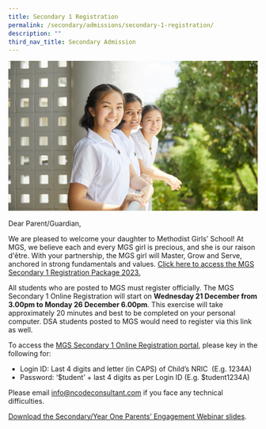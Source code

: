 ```yaml
---
title: Secondary 1 Registration
permalink: /secondary/admissions/secondary-1-registration/
description: ""
third_nav_title: Secondary Admission
---
```

![](/images/Secondary/sec1-registration.jpg)

Dear Parent/Guardian,   

We are pleased to welcome your daughter to Methodist Girls’ School! At MGS, we believe each and every MGS girl is precious, and she is our raison d'être. With your partnership, the MGS girl will Master, Grow and Serve, anchored in strong fundamentals and values. [Click here to access the MGS Secondary 1 Registration Package 2023.](https://drive.google.com/drive/folders/1yDMFJX-mi-ZqLmoz4MDIURzaFGc5GLJI?usp=share_link)  

All students who are posted to MGS must register officially. The MGS Secondary 1 Online Registration will start on **Wednesday 21 December from 3.00pm to Monday 26 December 6.00pm**. This exercise will take approximately 20 minutes and best to be completed on your personal computer. DSA students posted to MGS would need to register via this link as well. 

To access the [MGS Secondary 1 Online Registration portal](https://mgs.ntrix.sg/sec1registration/), please key in the following for:

*   Login ID: Last 4 digits and letter (in CAPS) of Child’s NRIC  (E.g. 1234A)
*   Password: ‘$tudent’ + last 4 digits as per Login ID (E.g. $tudent1234A)  
    
Please email [info@ncodeconsultant.com](mailto:info@ncodeconsultant.com) if you face any technical difficulties.

[Download the Secondary/Year One Parents’ Engagement Webinar slides](https://drive.google.com/file/d/1AO7c2pdE5YkSWefQA526lrle4CcU7dwI/view?usp=sharing).